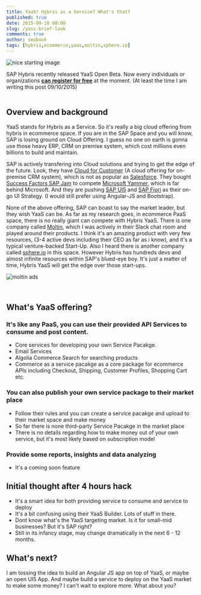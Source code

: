 ```yaml
---
title: YaaS! Hybris as a Service? What's that?
published: true
date: 2015-09-10 00:00
slug: /yass-brief-look
comments: true
author: seabook
tags: [hybris,ecommerce,yaas,moltin,sphere.io]
---
```


![nice starting image][hybris-yaas-platform]

SAP Hybris recently released YaaS Open Beta. Now every individuals or organizations **[can register for free](https://www.yaas.io)** at the moment. (At least the time I am writing this post 09/10/2015) <br><br>

## Overview and background
YaaS stands for Hybris as a Service. So it's really a big cloud offering from hybris in ecommerce space. If you are in the SAP Space and you will know, SAP is losing ground on Cloud Offering. I guess no one on earth is gonna use those heavy ERP, CRM on premise system, which cost millions even billions to build and maintain. <br>

SAP is actively transfering into Cloud solutions and trying to get the edge of the future. Look, they have [Cloud for Customer](http://go.sap.com/product/crm/cloud-customer-engagement.html) (A cloud offering for on-premise CRM system), which is not as popular as [Salesforce](http://www.salesforce.com). They bought [Success Factors SAP Jam](http://www.successfactors.com/en_us/solutions/social-collaboration/jam.html) to compete [Microsoft Yammer](https://www.yammer.com/), which is far behind Microsoft. And they are pushing [SAP UI5](https://sapui5.netweaver.ondemand.com/) and [SAP Fiori](https://experience.sap.com/fiori/) as their on-go UI Strategy. (I would still prefer using Angular-JS and Bootstrap). <br>

None of the above offering, SAP can boast to say the market leader, but they wish YaaS can be. As far as my research goes, in ecommerce PaaS space, there is no really giant can compete with Hybris YaaS. There is one company called [Moltin](https://moltin.com/), which I was actively in their Slack chat room and played around their products. I think it's an amazing product with very few resources, (3-4 active devs including their CEO as far as i know), and it's a typical venture-backed Start-Up. Also I heard there is another company called [sphere.io](http://sphere.io) in this space. However Hybris has hundreds devs and almost infinite resources within SAP's blued-eye boy. It's just a matter of time, Hybris YaaS will get the edge over those start-ups.

![moltin ads][moltin-banner]

<br>

## What's YaaS offering? <br>

### It's like any PaaS, you can use their provided API Services to consume and post content.
  - Core services for developing your own Service Pacakge.
  - Email Services
  - Algolia Commerce Search for searching products
  - Commerce as a service pacakge as a core package for ecommerce APIs including Checkout, Shipping, Customer Profiles, Shopping Cart etc.

### You can also publish your own service package to their market place
  - Follow their rules and you can create a service pacakge and upload to their market space and make money
  - So far there is none third-party Service Pacakge in the market place
  - There is no details regarding how to make money out of your own service, but it's most likely based on subscription model

### Provide some reports, insights and data analyzing
  - It's a coming soon feature



## Initial thought after 4 hours hack
  - It's a smart idea for both providing service to consume and service to deploy
  - It's a bit confusing using their YaaS Builder. Lots of stuff in there.
  - Dont know what's the YaaS targeting market. Is it for small-mid businesses? But it's SAP right?
  - Still in its infancy stage, may change dramatically in the next 6 - 12 months.

## What's next?
  I am tossing the idea to build an Angular JS app on top of YaaS, or maybe an open UI5 App. And maybe build a service to deploy on the YaaS market to make some money? I can't wait to explore more. What about you?


[hybris-yaas-platform]: https://goo.gl/aOjUD8
[moltin-banner]: https://goo.gl/PTNKJ6
